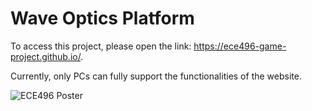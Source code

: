 # Wave Optics Platform

To access this project, please open the link: [](https://ece496-game-project.github.io/)https://ece496-game-project.github.io/.

Currently, only PCs can fully support the functionalities of the website.

![ECE496 Poster](https://github.com/ECE496-Game-Project/ece496-game-project.github.io/assets/70104294/fe9b1554-c7e2-4801-bcb9-a346136e9b89)
